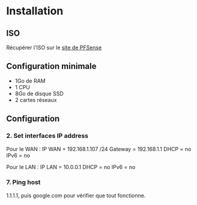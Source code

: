 # Installation
## ISO
Récupérer l'ISO sur le [site de PFSense](https://www.pfsense.org/download/)

## Configuration minimale
- 1Go de RAM
- 1 CPU
- 8Go de disque SSD
- 2 cartes réseaux

## Configuration
### 2. Set interfaces IP address
Pour le WAN : 
IP WAN = 192.168.1.107 /24
Gateway = 192.168.1.1
DHCP = no
IPv6 = no

Pour le LAN :
IP LAN = 10.0.0.1
DHCP = no
IPv6 = no

### 7. Ping host
1.1.1.1, puis google.com pour vérifier que tout fonctionne.